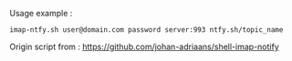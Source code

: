 

Usage example :


    imap-ntfy.sh user@domain.com password server:993 ntfy.sh/topic_name




Origin script from : https://github.com/johan-adriaans/shell-imap-notify
